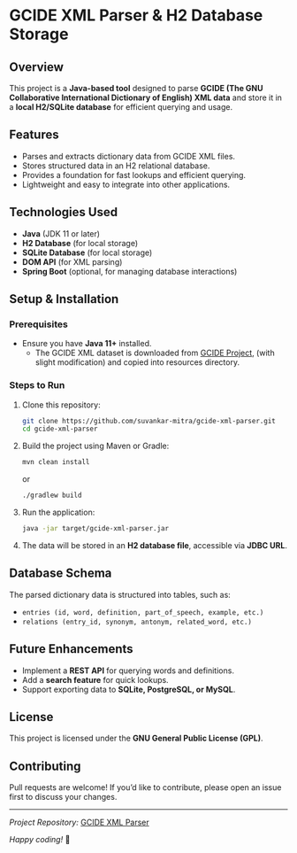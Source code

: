 # GCIDE XML Parser & H2 Database Storage

## Overview

This project is a **Java-based tool** designed to parse **GCIDE (The GNU Collaborative International Dictionary of English) XML data** and store it in a **local H2/SQLite database** for efficient querying and usage.

## Features

- Parses and extracts dictionary data from GCIDE XML files.
- Stores structured data in an H2 relational database.
- Provides a foundation for fast lookups and efficient querying.
- Lightweight and easy to integrate into other applications.

## Technologies Used

- **Java** (JDK 11 or later)
- **H2 Database** (for local storage)
- **SQLite Database** (for local storage)
- **DOM API** (for XML parsing)
- **Spring Boot** (optional, for managing database interactions)

## Setup & Installation

### Prerequisites

- Ensure you have **Java 11+** installed.
  - The GCIDE XML dataset is downloaded from [GCIDE Project](https://gcide.gnu.org.ua/), 
    (with slight modification) and copied into resources directory.

### Steps to Run

1. Clone this repository:
   ```sh
   git clone https://github.com/suvankar-mitra/gcide-xml-parser.git
   cd gcide-xml-parser
   ```
2. Build the project using Maven or Gradle:
   ```sh
   mvn clean install
   ```
   or
   ```sh
   ./gradlew build
   ```
3. Run the application:
   ```sh
   java -jar target/gcide-xml-parser.jar
   ```
4. The data will be stored in an **H2 database file**, accessible via **JDBC URL**.

## Database Schema

The parsed dictionary data is structured into tables, such as:

- `entries (id, word, definition, part_of_speech, example, etc.)`
- `relations (entry_id, synonym, antonym, related_word, etc.)`

## Future Enhancements

- Implement a **REST API** for querying words and definitions.
- Add a **search feature** for quick lookups.
- Support exporting data to **SQLite, PostgreSQL, or MySQL**.

## License
This project is licensed under the **GNU General Public License (GPL)**.

## Contributing

Pull requests are welcome! If you’d like to contribute, please open an issue first to discuss your changes.

---

*Project Repository:* [GCIDE XML Parser](https://github.com/suvankar-mitra/gcide-xml-parser)

*Happy coding!* 🚀

